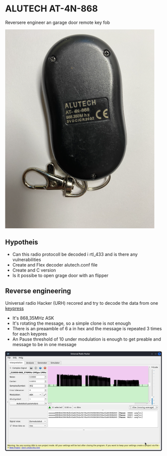 # ALUTECH AT-4N-868
Reversere engineer an garage door remote key fob 

![AT-4N-868](AT_4N_868.png) 


## Hypotheis
* Can this radio protocoll be decoded i rtl_433 and is there any vulnerabilities 
* Create and Flex decoder alutech.conf file 
* Create and C version
* Is it possibe to open grage door with an flipper

## Reverse engineering
Universal radio Hacker (URH) recored and try to decode the data from one [keypress](urh_alutech.complex16s) 
* It's 868,35MHz ASK
* It's rotating the message, so a simple clone is not enough 
* There is an preaamble of 6 a in hex and the message is repeated 3 times for each keypres
* An Pause threshold of 10 under modulation is enough to get preable and message to be in one message 

![AT-4N-868](urh_AT_4N_868.png)
